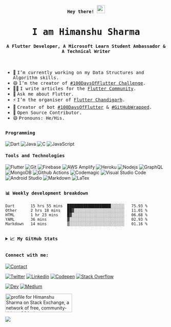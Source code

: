 <p align="center"><samp><b> Hey there! <img src="https://github.com/himanshusharma89/himanshusharma89/blob/master/Hi.gif" width="25px"> </b></samp></p>
<p align="center"><h1 align="center"><samp> I am Himanshu Sharma </samp></h1></p>
<p align="center"><h4 align="center"><samp> A Flutter Developer, A Microsoft Learn Student Ambassador & A Technical Writer </samp></h4></p>
<br>
<div>

- 🔭 <samp>I’m currently working on my Data Structures and Algorithm skills.
- 😄 <samp>I’m the creator of [#100DaysOfFlutter Challenge](https://100daysofflutter.azurewebsites.net/#/).
- ✍🏻 <samp>I write articles for the [Flutter Community](https://medium.com/@rageremix).
- 💬 <samp>Ask me about Flutter.
- ⚡ <samp>I’m the organiser of [Flutter Chandigarh](https://github.com/flutterchandigarh).
- 🤖 <samp>Creator of bot [#100DaysOfFlutter](https://twitter.com/100xFlutter) & [#GitHubWrapped](https://twitter.com/GitHubWrapped).
- 🥇 <samp>Open Source Contributor.
- 😄 <samp>Pronouns: He/His.
<!-- - 🤔 <samp>I’m looking for help with starting Android Development -->
<!-- - ⚡ <samp>Fun fact: Trap Nation is my buddy. -->
<!-- - 👯 <samp>I’m looking to collaborate on **Open Source Projects** -->
</div>

##

<h4><b><samp>Programming</samp></b></h4>

<!-- <code><img height="20" src="https://raw.githubusercontent.com/github/explore/80688e429a7d4ef2fca1e82350fe8e3517d3494d/topics/flutter/flutter.png"></code>
<code><img height="20" src="https://raw.githubusercontent.com/github/explore/80688e429a7d4ef2fca1e82350fe8e3517d3494d/topics/dart/dart.png"></code>
<code><img height="20" src="https://raw.githubusercontent.com/github/explore/80688e429a7d4ef2fca1e82350fe8e3517d3494d/topics/firebase/firebase.png"></code>
<code><img height="20" src="https://raw.githubusercontent.com/github/explore/80688e429a7d4ef2fca1e82350fe8e3517d3494d/topics/git/git.png"></code>
<code><img height="20" src="https://raw.githubusercontent.com/github/explore/80688e429a7d4ef2fca1e82350fe8e3517d3494d/topics/cpp/cpp.png"></code>
<code><img height="20" src="https://raw.githubusercontent.com/github/explore/80688e429a7d4ef2fca1e82350fe8e3517d3494d/topics/c/c.png"></code>
<code><img height="20" src="https://raw.githubusercontent.com/github/explore/80688e429a7d4ef2fca1e82350fe8e3517d3494d/topics/java/java.png"></code>
<code><img height="20" src="https://raw.githubusercontent.com/github/explore/80688e429a7d4ef2fca1e82350fe8e3517d3494d/topics/nodejs/nodejs.png"></code> -->
<!-- ![HTML5](https://img.shields.io/badge/-HTML5-%23E44D27?style=flat-square&logo=html5&logoColor=ffffff)
![CSS3](https://img.shields.io/badge/-CSS3-%231572B6?style=flat-square&logo=css3)-->
![Dart](https://img.shields.io/badge/Dart-2bb7f6?style=flat-square&logo=Dart&logoColor=white)
![Java](https://img.shields.io/badge/Java-ea2d2f?style=flat-square&logo=java&logoColor=ffffff)
![C](https://img.shields.io/badge/C-27338e?style=flat-square&logo=c&logoColor=white)
![JavaScript](https://img.shields.io/badge/-JavaScript-%23F7DF1C?style=flat-square&logo=javascript&logoColor=000000&labelColor=%23F7DF1C&color=%23FFCE5A)
<!--![C++](https://img.shields.io/badge/C++-649ad2?style=flat-square&logo=c%2B%2B&logoColor=white)-->

<h4><b><samp>Tools and Technologies</samp></b></h4>

![Flutter](https://img.shields.io/badge/Flutter-47c5fb?style=flat-square&logo=Flutter&logoColor=white)
![Git](https://img.shields.io/badge/Git-F05032?style=flat-square&logo=Git&logoColor=white)
![Firebase](https://img.shields.io/badge/Firebase-ffcb2c?style=flat-square&logo=Firebase&logoColor=white)
![AWS Amplify](https://img.shields.io/badge/AWS_Amplify-ffcb2c?style=flat-square&logo=AWS-Amplify&logoColor=white)
![Heroku](https://img.shields.io/badge/Heroku-443a86?style=flat-square&logo=Heroku&logoColor=white)
![Nodejs](https://img.shields.io/badge/Nodejs-62b059?style=flat-square&logo=Node.js&logoColor=white)
![GraphQL](https://img.shields.io/badge/Graphql-db33a3?style=flat-square&logo=Graphql&logoColor=white)
![MongoDB](https://img.shields.io/badge/MongoDB-4ba94e?style=flat-square&logo=MongoDB&logoColor=white)
![Github Actions](https://img.shields.io/badge/Github_Actions-2088FF?style=flat-square&logo=Github-Actions&logoColor=ffffff)
![Codemagic](https://img.shields.io/badge/CodeMagic-black?style=flat-square&logo=CodeMagic&logoColor=white)
![Visual Studio Code](https://img.shields.io/badge/Visual_Studio_Code-007ACC?style=flat-square&logo=Visual-Studio-Code&logoColor=white)
![Android Studio](https://img.shields.io/badge/Android_Studio-3DDC84?style=flat-square&logo=Android-Studio&logoColor=ffffff)
![Markdown](https://img.shields.io/badge/Markdown-black?style=flat-square&logo=Markdown&logoColor=white)
![LaTex](https://img.shields.io/badge/LaTex-008080?style=flat-square&logo=LaTex&logoColor=white)

##

<h4><b><samp>📊 Weekly development breakdown</samp></b></h4>

<!--START_SECTION:waka-->
```text
Dart       15 hrs 55 mins  ███████████████████░░░░░░   75.93 % 
Other      2 hrs 18 mins   ██▓░░░░░░░░░░░░░░░░░░░░░░   11.01 % 
HTML       1 hr 23 mins    █▓░░░░░░░░░░░░░░░░░░░░░░░   06.68 % 
YAML       36 mins         ▓░░░░░░░░░░░░░░░░░░░░░░░░   02.93 % 
Markdown   14 mins         ▒░░░░░░░░░░░░░░░░░░░░░░░░   01.16 % 
```
<!--END_SECTION:waka-->

##

<details>
  <summary><b><samp>📈 My GitHub Stats</samp></b></summary>
<br>
<p align="center"> <img align="center" src="https://github-readme-stats.vercel.app/api/top-langs/?username=himanshusharma89&hide_langs_below=1&&show_icons=true&title_color=08fdd8&icon_color=bb2acf&text_color=ffffff&bg_color=242424"/> <img align="center" src="https://github-readme-stats.vercel.app/api?username=himanshusharma89&&show_icons=true&title_color=08fdd8&icon_color=bb2acf&text_color=ffffff&bg_color=242424"/>
 </p>

</details>

##

<h4><b><samp>Connect with me:</samp></b></h4>

[![Contact](https://img.shields.io/badge/contact@himanshusharma.tech-0075c8?style=flat-square&logo=gmail&logoColor=white)](mailto:contact@himanshusharma.tech)

[![Twitter](https://img.shields.io/badge/@__SharmaHimanshu-1DA1F2?style=flat-square&logo=twitter&logoColor=white)](https://twitter.com/_SharmaHimanshu)
[![Linkedin](https://img.shields.io/badge/Himanshu_Sharma-0077b5?style=flat-square&logo=Linkedin&logoColor=white)](https://www.linkedin.com/in/himanshusharma89) 
[![Codepen](https://img.shields.io/badge/Himanshu_Sharma-1e1f26?style=flat-square&logo=codepen&logoColor=white)](https://codepen.io/himanshusharma89)
[![Stack Overflow](https://img.shields.io/badge/Himanshu_Sharma-393939?style=flat-square&logo=stack-overflow&logoColor=white)](https://stackoverflow.com/users/11545939/himanshu-sharma)

[![Dev](https://img.shields.io/badge/@himanshusharma89-black?style=flat-square&logo=dev.to&logoColor=white)](https://dev.to/rageremix)
[![Medium](https://img.shields.io/badge/@himanshusharma89-black?style=flat-square&logo=medium&logoColor=white)](https://medium.com/@himanshusharma89)

<a href="https://stackexchange.com/users/15998609"><img src="https://stackexchange.com/users/flair/15998609.png?theme=dark" width="208" height="58" alt="profile for Himanshu Sharma on Stack Exchange, a network of free, community-driven Q&amp;A sites" title="profile for Himanshu Sharma on Stack Exchange, a network of free, community-driven Q&amp;A sites"></a>

![](https://visitor-badge.glitch.me/badge?page_id=himanshusharma89.himanshusharma89)
